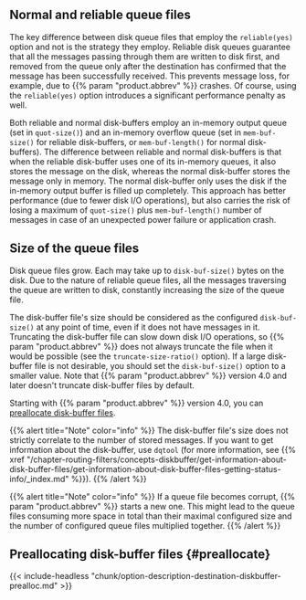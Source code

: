 ---
---
<!-- DISCLAIMER: This file is based on the syslog-ng Open Source Edition documentation https://github.com/balabit/syslog-ng-ose-guides/commit/2f4a52ee61d1ea9ad27cb4f3168b95408fddfdf2 and is used under the terms of The syslog-ng Open Source Edition Documentation License. The file has been modified by Axoflow. -->

## Normal and reliable queue files

The key difference between disk queue files that employ the `reliable(yes)` option and not is the strategy they employ. Reliable disk queues guarantee that all the messages passing through them are written to disk first, and removed from the queue only after the destination has confirmed that the message has been successfully received. This prevents message loss, for example, due to {{% param "product.abbrev" %}} crashes. Of course, using the `reliable(yes)` option introduces a significant performance penalty as well.

Both reliable and normal disk-buffers employ an in-memory output queue (set in `quot-size()`) and an in-memory overflow queue (set in `mem-buf-size()` for reliable disk-buffers, or `mem-buf-length()` for normal disk-buffers). The difference between reliable and normal disk-buffers is that when the reliable disk-buffer uses one of its in-memory queues, it also stores the message on the disk, whereas the normal disk-buffer stores the message only in memory. The normal disk-buffer only uses the disk if the in-memory output buffer is filled up completely. This approach has better performance (due to fewer disk I/O operations), but also carries the risk of losing a maximum of `quot-size()` plus `mem-buf-length()` number of messages in case of an unexpected power failure or application crash.

## Size of the queue files

Disk queue files grow. Each may take up to `disk-buf-size()` bytes on the disk. Due to the nature of reliable queue files, all the messages traversing the queue are written to disk, constantly increasing the size of the queue file.

The disk-buffer file's size should be considered as the configured `disk-buf-size()` at any point of time, even if it does not have messages in it. Truncating the disk-buffer file can slow down disk I/O operations, so {{% param "product.abbrev" %}} does not always truncate the file when it would be possible (see the `truncate-size-ratio()` option). If a large disk-buffer file is not desirable, you should set the `disk-buf-size()` option to a smaller value. Note that {{% param "product.abbrev" %}} version 4.0 and later doesn't truncate disk-buffer files by default.

Starting with {{% param "product.abbrev" %}} version 4.0, you can [preallocate disk-buffer files](#preallocate).

{{% alert title="Note" color="info" %}}
The disk-buffer file's size does not strictly correlate to the number of stored messages. If you want to get information about the disk-buffer, use `dqtool` (for more information, see {{% xref "/chapter-routing-filters/concepts-diskbuffer/get-information-about-disk-buffer-files/get-information-about-disk-buffer-files-getting-status-info/_index.md" %}}).
{{% /alert %}}

{{% alert title="Note" color="info" %}}
If a queue file becomes corrupt, {{% param "product.abbrev" %}} starts a new one. This might lead to the queue files consuming more space in total than their maximal configured size and the number of configured queue files multiplied together.
{{% /alert %}}

## Preallocating disk-buffer files {#preallocate}

{{< include-headless "chunk/option-description-destination-diskbuffer-prealloc.md" >}}
